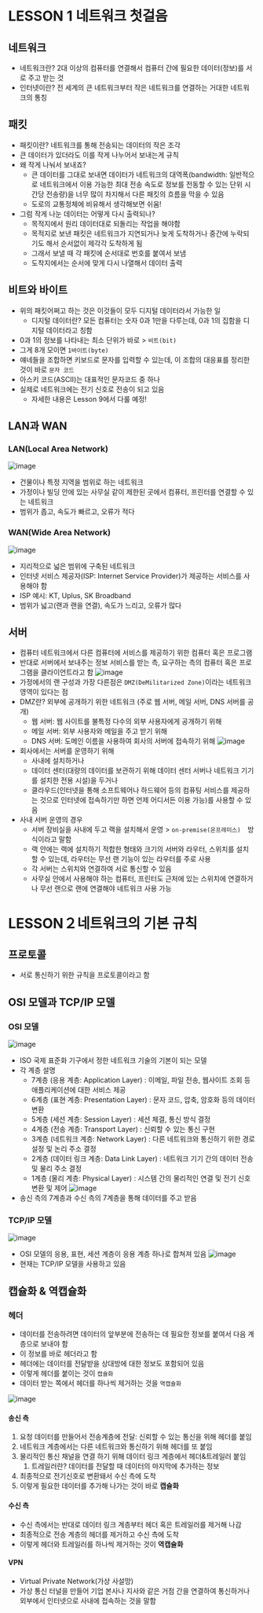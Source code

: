 # LESSON 1 네트워크 첫걸음

## 네트워크
- 네트워크란? 2대 이상의 컴퓨터를 연결해서 컴퓨터 간에 필요한 데이터(정보)를 서로 주고 받는 것
- 인터넷이란? 전 세계의 큰 네트워크부터 작은 네트워크를 연결하는 거대한 네트워크의 통칭

## 패킷
- 패킷이란? 네트워크를 통해 전송되는 데이터의 작은 조각
- 큰 데이터가 있더라도 이를 작게 나누어서 보내는게 규칙
- 왜 작게 나눠서 보내죠? 
  - 큰 데이터를 그대로 보내면 데이터가 네트워크의 대역폭(bandwidth: 일반적으로 네트워크에서 이용 가능한 최대 전송 속도로 정보를 전동할 수 있는 단위 시간당 전송량)을 너무 많이 차지해서 다른 패킷의 흐름을 막을 수 있음
  - 도로의 교통정체에 비유해서 생각해보면 쉬움!
- 그럼 작게 나눈 데이터는 어떻게 다시 출력되나? 
  - 목적지에서 원리 데이터대로 되돌리는 작업을 해야함
  - 목적지로 보낸 패킷은 네트워크가 지연되거나 늦게 도착하거나 중간에 누락되기도 해서 순서없이 제각각 도착하게 됨
  - 그래서 보낼 때 각 패킷에 순서대로 번호를 붙여서 보냄
  - 도착지에서는 순서에 맞게 다시 나열해서 데이터 출력

## 비트와 바이트
- 위의 패킷어쩌고 하는 것은 이것들이 모두 디지털 데이터라서 가능한 일
  - 디지털 데이터란? 모든 컴퓨터는 숫자 0과 1만을 다루는데, 0과 1의 집함을 디지털 데이터라고 칭함
- 0과 1의 정보를 나타내는 최소 단위가 바로 > `비트(bit)`
- 그게 8개 모이면 `1바이트(byte)`
- 얘네들을 조합하면 키보드로 문자를 입력할 수 있는데, 이 조합의 대응표를 정리한 것이 바로 `문자 코드`
- 아스키 코드(ASCII)는 대표적인 문자코드 중 하나
- 실제로 네트워크에는 전기 신호로 전송이 되고 있음 
  - 자세한 내용은 Lesson 9에서 다룰 예정!

## LAN과 WAN
### LAN(Local Area Network)
![image](https://user-images.githubusercontent.com/87118337/147478600-e0ec0966-b6ff-45fd-8239-ab49e324f9b0.png)
- 건물이나 특정 지역을 범위로 하는 네트워크
- 가정이나 빌딩 안에 있는 사무실 같이 제한된 곳에서 컴퓨터, 프린터를 연결할 수 있는 네트워크
- 범위가 좁고, 속도가 빠르고, 오류가 적다

### WAN(Wide Area Network)
![image](https://user-images.githubusercontent.com/87118337/147478686-66f7075a-0827-47e8-a39d-7d56df9e70cc.png)
- 지리적으로 넓은 범위에 구축된 네트워크
- 인터넷 서비스 제공자(ISP: Internet Service Provider)가 제공하는 서비스를 사용해야 함
- ISP 예시: KT, Uplus, SK Broadband
- 범위가 넓고(랜과 랜을 연결), 속도가 느리고, 오류가 많다

## 서버
- 컴퓨터 네트워크에서 다른 컴퓨터에 서비스를 제공하기 위한 컴퓨터 혹은 프로그램
- 반대로 서버에서 보내주는 정보 서비스를 받는 측, 요구하는 측의 컴퓨터 혹은 프로그램을 클라이언트라고 함
![image](https://user-images.githubusercontent.com/87118337/147479724-e09ea198-1428-4f55-91b7-0524b9e790b6.png)
- 가정에서의 랜 구성과 가장 다른점은 `DMZ(DeMilitarized Zone)`이라는 네트워크 영역이 있다는 점
- DMZ란? 외부에 공개하기 위한 네트워크 (주로 웹 서버, 메일 서버, DNS 서버를 공개)
  - 웹 서버: 웹 사이트를 불특정 다수의 외부 사용자에게 공개하기 위해
  - 메일 서버: 외부 사용자와 메일을 주고 받기 위해
  - DNS 서버: 도메인 이름을 사용하여 회사의 서버에 접속하기 위해
![image](https://user-images.githubusercontent.com/87118337/147480014-33e8eaa4-b295-49b4-956e-8403867e772d.png)
- 회사에서는 서버를 운영하기 위해
  - 사내에 설치하거나
  - 데이터 센터(대량의 데이터를 보관하기 위해 데이터 센터 서버나 네트워크 기기를 설치한 전용 시설)을 두거나
  - 클라우드(인터넷을 통해 소프트웨어나 하드웨어 등의 컴퓨팅 서비스를 제공하는 것으로 인터넷에 접속하기만 하면 언제 어디서든 이용 가능)를 사용할 수 있음
- 사내 서버 운영의 경우
  - 서버 장비실을 사내에 두고 랙을 설치해서 운영 > `on-premise(온프레미스)`　방식이라고 말함
  - 랙 안에는 랙에 설치하기 적합한 형태와 크기의 서버와 라우터, 스위치를 설치 할 수 있는데, 라우터는 무선 랜 기능이 있는 라우터를 주로 사용
  - 각 서버는 스위치와 연결하여 서로 통신할 수 있음
  - 사무실 안에서 사용해야 하는 컴퓨터, 프린터도 근처에 있는 스위치에 연결하거나 무선 랜으로 랜에 연결해야 네트워크 사용 가능

# LESSON２네트워크의 기본 규칙

## 프로토콜
- 서로 통신하기 위한 규칙을 프로토콜이라고 함

## OSI 모델과 TCP/IP 모델

### OSI 모델 
![image](https://user-images.githubusercontent.com/87118337/147482048-457b4915-c896-4599-827f-62e516531a5b.png)
- ISO 국제 표준화 기구에서 정한 네트워크 기술의 기본이 되는 모델
- 각 계층 설명
  - 7계층 (응용 계층: Application Layer) : 이메일, 파일 전송, 웹사이트 조회 등 애플리케이션에 대한 서비스 제공
  - 6계층 (표현 계층: Presentation Layer) : 문자 코드, 압축, 암호화 등의 데이터 변환
  - 5계층 (세션 계층: Session Layer) : 세션 체결, 통신 방식 결정
  - 4계층 (전송 계층: Transport Layer) : 신뢰할 수 있는 통신 구현
  - 3계층 (네트워크 계층: Network Layer) : 다른 네트워크와 통신하기 위한 경로 설정 및 논리 주소 결정
  - 2계층 (데이터 링크 계층: Data Link Layer) : 네트워크 기기 간의 데이터 전송 및 물리 주소 결정
  - 1계층 (물리 계층: Physical Layer) : 시스템 간의 물리적인 연결 및 전기 신호 변환 및 제어
 ![image](https://user-images.githubusercontent.com/87118337/147482987-5fa4b3a8-60be-428f-b9eb-60422248213b.png)
- 송신 측의 7계층과 수신 측의 7계층을 통해 데이터를 주고 받음

### TCP/IP 모델
![image](https://user-images.githubusercontent.com/87118337/147483108-4f29d7f7-e526-4aa9-9571-9ac7d43130e8.png)
- OSI 모델의 응용, 표현, 세션 계층이 응용 계층 하나로 합쳐져 있음
![image](https://user-images.githubusercontent.com/87118337/147483214-50cd89b0-91af-4be4-a8e7-dfb4183cec00.png)
- 현재는 TCP/IP 모델을 사용하고 있음

## 캡슐화 & 역캡슐화
### 헤더
- 데이터를 전송하려면 데이터의 앞부분에 전송하는 데 필요한 정보를 붙여서 다음 계층으로 보내야 함
- 이 정보를 바로 헤더라고 함
- 헤더에는 데이터를 전달받을 상대방에 대한 정보도 포함되어 있음
- 이렇게 헤더를 붙이는 것이 `캡슐화`
- 데이터 받는 쪽에서 헤더를 하나씩 제거하는 것을 `역캡슐화`

![image](https://user-images.githubusercontent.com/87118337/147483444-a50f3154-7fc7-45e1-87a5-55cc83ec64e5.png)
#### 송신 측
1. 요청 데이터를 만들어서 전송계층에 전달: 신뢰할 수 있는 통신을 위해 헤더를 붙임
2. 네트워크 계층에서는 다른 네트워크와 통신하기 위해 헤더를 또 붙임
3. 물리적인 통신 채널을 연결 하기 위해 데이터 링크 계층에서 헤더&트레일러 붙임
   1. 트레일러란? 데이터를 전달할 때 데이터의 마지막에 추가하는 정보
4. 최종적으로 전기신호로 변환돼서 수신 측에 도착
5. 이렇게 필요한 데이터를 추가해 나가는 것이 바로 **캡슐화**

#### 수신 측
- 수신 측에서는 반대로 데이터 링크 계층부터 헤더 혹은 트레일러를 제거해 나감
- 최종적으로 전송 계층의 헤더를 제거하고 수신 측에 도착
- 이렇게 헤더와 트레일러를 하나씩 제거하는 것이 **역캡슐화**

#### VPN
- Virtual Private Network(가상 사설망)
- 가상 통신 터널을 만들어 기업 본사나 지사와 같은 거점 간을 연결하여 통신하거나 외부에서 인터넷으로 사내에 접속하는 것을 말함
